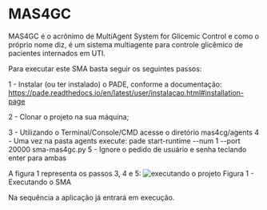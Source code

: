 # MAS4GC

MAS4GC é o acrônimo de MultiAgent System for Glicemic Control e como o próprio nome diz, é um sistema multiagente para controle glicêmico de pacientes internados em UTI.

Para executar este SMA basta seguir os seguintes passos:

1 - Instalar (ou ter instalado) o PADE, conforme a documentação: https://pade.readthedocs.io/en/latest/user/instalacao.html#installation-page

2 - Clonar o projeto na sua máquina;

3 - Utilizando o Terminal/Console/CMD acesse o diretório mas4cg/agents
4 - Uma vez na pasta agents execute: pade start-runtime --num 1 --port 20000 sma-mas4gc.py
5 - Ignore o pedido de usuário e senha teclando enter para ambas

A figura 1 representa os passos 3, 4 e 5:
![executando o projeto](https://github.com/tiagosegato/mas4gc/blob/main/imagens/pro-1.png?raw=true)
Figura 1 - Executando o SMA

Na sequência a aplicação já entrará em execução.
